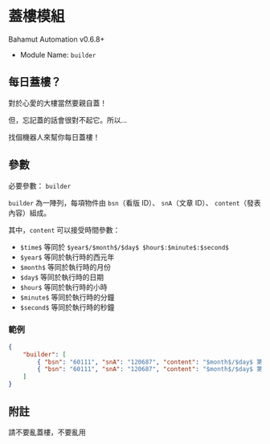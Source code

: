 # 蓋樓模組
Bahamut Automation v0.6.8+

- Module Name: `builder`

## 每日蓋樓？
對於心愛的大樓當然要親自蓋！

但，忘記蓋的話會很對不起它。所以...

找個機器人來幫你每日蓋樓！

## 參數
必要參數： `builder`

`builder` 為一陣列，每項物件由 `bsn`（看版 ID）、 `snA`（文章 ID）、 `content`（發表內容）組成。

其中，`content` 可以接受時間參數：
- `$time$` 等同於 `$year$/$month$/$day$ $hour$:$minute$:$second$`
- `$year$` 等同於執行時的西元年
- `$month$` 等同於執行時的月份
- `$day$` 等同於執行時的日期
- `$hour$` 等同於執行時的小時
- `$minute$` 等同於執行時的分鐘
- `$second$` 等同於執行時的秒鐘

### 範例
```json
{
    "builder": [
        { "bsn": "60111", "snA": "120687", "content": "$month$/$day$ 第一次測試" },
        { "bsn": "60111", "snA": "120687", "content": "$month$/$day$ 第二次測試" }
    ]
}
```

## 附註
請不要亂蓋樓，不要亂用